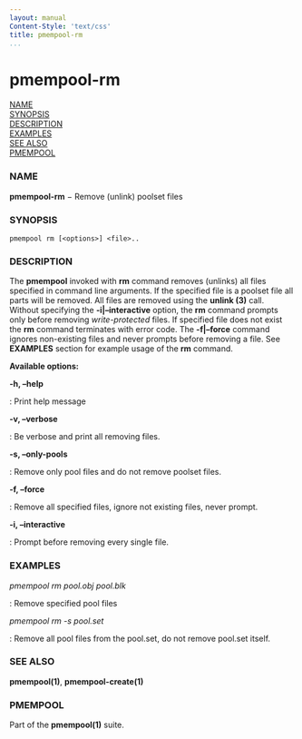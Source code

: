 ```yaml
---
layout: manual
Content-Style: 'text/css'
title: pmempool-rm
...
```


# pmempool-rm

[NAME](#name)<br />
[SYNOPSIS](#synopsis)<br />
[DESCRIPTION](#description)<br />
[EXAMPLES](#examples)<br />
[SEE ALSO](#see-also)<br />
[PMEMPOOL](#pmempool)<br />


### NAME

**pmempool-rm** − Remove (unlink) poolset files

### SYNOPSIS

```
pmempool rm [<options>] <file>..
```

### DESCRIPTION

The **pmempool** invoked with **rm** command removes (unlinks) all files specified in command line arguments. If the specified file is a poolset file all parts will be removed. All files are removed using the **unlink (3)** call. Without specifying the **-i\|–interactive** option, the **rm** command prompts only before removing *write-protected* files. If specified file does not exist the **rm** command terminates with error code. The **-f\|–force** command ignores non-existing files and never prompts before removing a file. See **EXAMPLES** section for example usage of the **rm** command.

**Available options:**

**-h, –help**

: Print help message

**-v, –verbose**

: Be verbose and print all removing files.

**-s, –only-pools**

: Remove only pool files and do not remove poolset files.

**-f, –force**

: Remove all specified files, ignore not existing files, never prompt.

**-i, –interactive**

: Prompt before removing every single file.


### EXAMPLES

*pmempool rm pool.obj pool.blk*

: Remove specified pool files

*pmempool rm -s pool.set*

: Remove all pool files from the pool.set, do not remove pool.set itself.


### SEE ALSO

**pmempool(1)**, **pmempool-create(1)**


### PMEMPOOL

Part of the **pmempool(1)** suite.
